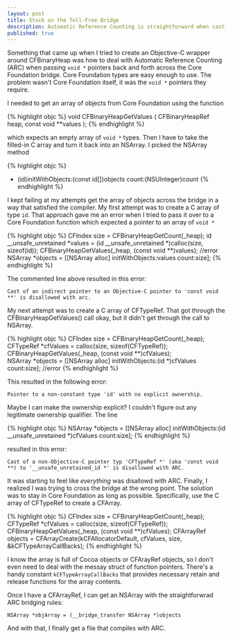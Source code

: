```yaml
---
layout: post
title: Stuck on the Toll-Free Bridge
description: Automatic Reference Counting is straightforward when casting from Core Foundation types to Foundation types, but dealing with C arrays can confuse things. 
published: true
---
```


Something that came up when I tried to create an Objective-C wrapper around CFBinaryHeap
was how to deal with Automatic Reference Counting (ARC) when passing `void *` pointers
back and forth across the Core Foundation bridge. Core Foundation types are easy enough to
use. The problem wasn't Core Foundation itself, it was the `void *` pointers they require.

I needed to get an array of objects from Core Foundation using the function

{% highlight objc %}
void CFBinaryHeapGetValues (
   CFBinaryHeapRef heap,
   const void **values
);
{% endhighlight %}

which expects an empty array of `void *` types. Then I have to take the filled-in C array
and turn it back into an NSArray. I picked the NSArray method

{% highlight objc %}
- (id)initWithObjects:(const id[])objects count:(NSUInteger)count
{% endhighlight %}

I kept failing at my attempts get the array of objects across the bridge in a way that
satisfied the compiler. My first attempt was to create a C array of type `id`. That
approach gave me an error when I tried to pass it over to a Core Foundation function which
expected a pointer to an array of `void *`

{% highlight objc %}
CFIndex size = CFBinaryHeapGetCount(_heap);
id __unsafe_unretained *values = (id __unsafe_unretained *)calloc(size, sizeof(id));
CFBinaryHeapGetValues(_heap, (const void **)values); //error
NSArray *objects = [[NSArray alloc] initWithObjects:values count:size];
{% endhighlight %}

The commented line above resulted in this error:

    Cast of an indirect pointer to an Objective-C pointer to 'const void **' is disallowed with arc.

My next attempt was to create a C array of CFTypeRef. That got through the
CFBinaryHeapGetValues() call okay, but it didn't get through the call to NSArray.

{% highlight objc %}
CFIndex size = CFBinaryHeapGetCount(_heap);
CFTypeRef *cfValues = calloc(size, sizeof(CFTypeRef));    
CFBinaryHeapGetValues(_heap, (const void **)cfValues);    
NSArray *objects = [[NSArray alloc] initWithObjects:(id *)cfValues count:size]; //error
{% endhighlight %}

This resulted in the following error:

    Pointer to a non-constant type 'id' with no explicit ownership.

Maybe I can make the ownership explicit? I couldn't figure out any legitimate ownership
qualifier. The line

{% highlight objc %}
NSArray *objects = [[NSArray alloc] initWithObjects:(id __unsafe_unretained *)cfValues count:size];
{% endhighlight %}

resulted in this error:

    Cast of a non-Objective-C pointer typ 'CFTypeRef *' (aka 'const void **) to '__unsafe_unretained_id *' is disallowed with ARC.

It was starting to feel like _everything_ was disallowd with ARC. Finally, I realized I
was trying to cross the bridge at the wrong point. The solution was to stay in Core
Foundation as long as possible. Specifically, use the C array of CFTypeRef to create a
CFArray.

{% highlight objc %}
CFIndex size = CFBinaryHeapGetCount(_heap);
CFTypeRef *cfValues = calloc(size, sizeof(CFTypeRef));    
CFBinaryHeapGetValues(_heap, (const void **)cfValues);
CFArrayRef objects = CFArrayCreate(kCFAllocatorDefault, cfValues, size, &kCFTypeArrayCallBacks);
{% endhighlight %}

I know the array is full of Cocoa objects or CFArayRef objects, so I don't even
need to deal with the messay struct of function pointers. There's a handy constant
`kCFTypeArrayCallBacks` that provides necessary retain and release functions for the array
contents. 

Once I have a CFArrayRef, I can get an NSArray with the straightforwrad ARC bridging 
rules:

    NSArray *objArray = (__bridge_transfer NSArray *)objects

And with that, I finally get a file that compiles with ARC.